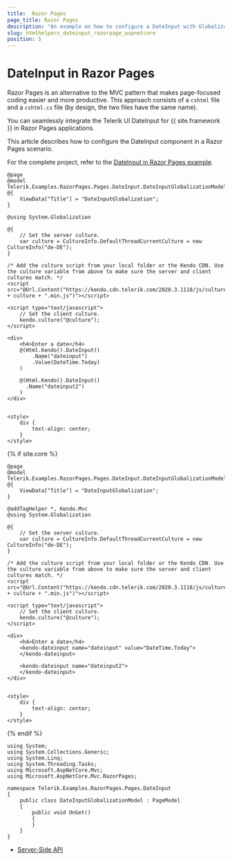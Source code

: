 ```yaml
---
title:  Razor Pages
page_title: Razor Pages
description: "An example on how to configure a DateInput with Globalization in Razor Pages."
slug: htmlhelpers_dateinput_razorpage_aspnetcore
position: 5
---
```


# DateInput in Razor Pages

Razor Pages is an alternative to the MVC pattern that makes page-focused coding easier and more productive. This approach consists of a `cshtml` file and a `cshtml.cs` file (by design, the two files have the same name). 

You can seamlessly integrate the Telerik UI DateInput for {{ site.framework }} in Razor Pages applications.

This article describes how to configure the DateInput component in a Razor Pages scenario.

For the complete project, refer to the [DateInput in Razor Pages example](https://github.com/telerik/ui-for-aspnet-core-examples/blob/master/Telerik.Examples.RazorPages/Telerik.Examples.RazorPages/Pages/DateInput/DateInputIndex.cshtml).

```tab-HtmlHelper(csthml)
@page
@model Telerik.Examples.RazorPages.Pages.DateInput.DateInputGlobalizationModel
@{
    ViewData["Title"] = "DateInputGlobalization";
}

@using System.Globalization

@{
    // Set the server culture.
    var culture = CultureInfo.DefaultThreadCurrentCulture = new CultureInfo("de-DE");
}

/* Add the culture script from your local folder or the Kendo CDN. Use the culture variable from above to make sure the server and client cultures match. */
<script src="@Url.Content("https://kendo.cdn.telerik.com/2020.3.1118/js/cultures/kendo.culture." + culture + ".min.js")"></script>

<script type="text/javascript">
    // Set the client culture.
    kendo.culture("@culture");
</script>

<div>
    <h4>Enter a date</h4>
    @(Html.Kendo().DateInput()
        .Name("dateinput")
        .Value(DateTime.Today)
    )

    @(Html.Kendo().DateInput()
      .Name("dateinput2")
    )
</div>


<style>
    div {
        text-align: center;
    }
</style>
```
{% if site.core %}
```tab-TagHelper(csthml)
@page
@model Telerik.Examples.RazorPages.Pages.DateInput.DateInputGlobalizationModel
@{
    ViewData["Title"] = "DateInputGlobalization";
}

@addTagHelper *, Kendo.Mvc
@using System.Globalization

@{
    // Set the server culture.
    var culture = CultureInfo.DefaultThreadCurrentCulture = new CultureInfo("de-DE");
}

/* Add the culture script from your local folder or the Kendo CDN. Use the culture variable from above to make sure the server and client cultures match. */
<script src="@Url.Content("https://kendo.cdn.telerik.com/2020.3.1118/js/cultures/kendo.culture." + culture + ".min.js")"></script>

<script type="text/javascript">
    // Set the client culture.
    kendo.culture("@culture");
</script>

<div>
    <h4>Enter a date</h4>
    <kendo-dateinput name="dateinput" value="DateTime.Today">
    </kendo-dateinput>

    <kendo-dateinput name="dateinput2">
    </kendo-dateinput>
</div>


<style>
    div {
        text-align: center;
    }
</style>
```
{% endif %}

```tab-PageModel(cshtml.cs)
using System;
using System.Collections.Generic;
using System.Linq;
using System.Threading.Tasks;
using Microsoft.AspNetCore.Mvc;
using Microsoft.AspNetCore.Mvc.RazorPages;

namespace Telerik.Examples.RazorPages.Pages.DateInput
{
    public class DateInputGlobalizationModel : PageModel
    {
        public void OnGet()
        {
        }
    }
}
```

* [Server-Side API](/api/dateinput)